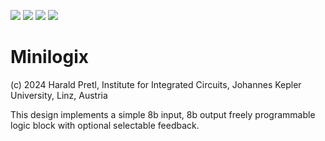 ![](../../workflows/gds/badge.svg) ![](../../workflows/docs/badge.svg) ![](../../workflows/test/badge.svg) ![](../../workflows/fpga/badge.svg)

# Minilogix

(c) 2024 Harald Pretl, Institute for Integrated Circuits, Johannes Kepler University, Linz, Austria

This design implements a simple 8b input, 8b output freely programmable logic block with optional selectable feedback.
